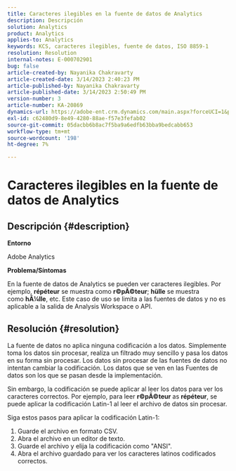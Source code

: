 ```yaml
---
title: Caracteres ilegibles en la fuente de datos de Analytics
description: Descripción
solution: Analytics
product: Analytics
applies-to: Analytics
keywords: KCS, caracteres ilegibles, fuente de datos, ISO 8859-1
resolution: Resolution
internal-notes: E-000702901
bug: false
article-created-by: Nayanika Chakravarty
article-created-date: 3/14/2023 2:40:23 PM
article-published-by: Nayanika Chakravarty
article-published-date: 3/14/2023 2:50:49 PM
version-number: 3
article-number: KA-20869
dynamics-url: https://adobe-ent.crm.dynamics.com/main.aspx?forceUCI=1&pagetype=entityrecord&etn=knowledgearticle&id=635a4c26-76c2-ed11-83ff-6045bd006a22
exl-id: c62480d9-8e49-4280-88ae-f57e3fefab02
source-git-commit: 05dacbb6b8ac7f5ba9a6edfb63bba9bedcabb653
workflow-type: tm+mt
source-wordcount: '198'
ht-degree: 7%

---
```


# Caracteres ilegibles en la fuente de datos de Analytics

## Descripción {#description}


<b>Entorno</b>

Adobe Analytics

<b>Problema/Síntomas</b>

En la fuente de datos de Analytics se pueden ver caracteres ilegibles. Por ejemplo, <b>répéteur</b> se muestra como <b>r©pÃ©teur</b>; <b>hülle</b> se muestra como <b>hÃ¼lle</b>, etc. Este caso de uso se limita a las fuentes de datos y no es aplicable a la salida de Analysis Workspace o API.


## Resolución {#resolution}


La fuente de datos no aplica ninguna codificación a los datos. Simplemente toma los datos sin procesar, realiza un filtrado muy sencillo y pasa los datos en su forma sin procesar. Los datos sin procesar de las fuentes de datos no intentan cambiar la codificación. Los datos que se ven en las Fuentes de datos son los que se pasan desde la implementación.

Sin embargo, la codificación se puede aplicar al leer los datos para ver los caracteres correctos. Por ejemplo, para leer <b>r©pÃ©teur</b> as <b>répéteur</b>, se puede aplicar la codificación Latin-1 al leer el archivo de datos sin procesar.

Siga estos pasos para aplicar la codificación Latin-1:

1. Guarde el archivo en formato CSV.
2. Abra el archivo  en un editor de texto.
3. Guarde el archivo y elija la codificación como &quot;ANSI&quot;.
4. Abra el archivo guardado para ver los caracteres latinos codificados correctos.
